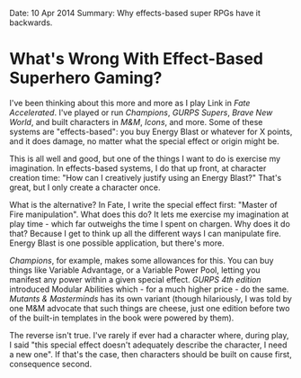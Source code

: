 Date: 10 Apr 2014
Summary: Why effects-based super RPGs have it backwards.

# What's Wrong With Effect-Based Superhero Gaming?

I've been thinking about this more and more as I play Link in *Fate Accelerated*. I've played or run *Champions*, *GURPS Supers*, *Brave New World*, and built characters in *M&M*, *Icons*, and more. Some of these systems are "effects-based": you buy Energy Blast or whatever for X points, and it does damage, no matter what the special effect or origin might be.

This is all well and good, but one of the things I want to do is exercise my imagination. In effects-based systems, I do that up front, at character creation time: "How can I creatively justify using an Energy Blast?" That's great, but I only create a character once.

What is the alternative? In Fate, I write the special effect first: "Master of Fire manipulation". What does this do? It lets me exercise my imagination at play time - which far outweighs the time I spent on chargen. Why does it do that? Because I get to think up all the different ways I can manipulate fire. Energy Blast is one possible application, but there's more.

*Champions*, for example, makes some allowances for this. You can buy things like Variable Advantage, or a Variable Power Pool, letting you manifest any power within a given special effect. *GURPS 4th edition* introduced Modular Abilities which - for a much higher price - do the same. *Mutants & Masterminds* has its own variant (though hilariously, I was told by one M&M advocate that such things are cheese, just one edition before two of the built-in templates in the book were powered by them).

The reverse isn't true. I've rarely if ever had a character where, during play, I said "this special effect doesn't adequately describe the character, I need a new one". If that's the case, then characters should be built on cause first, consequence second.
